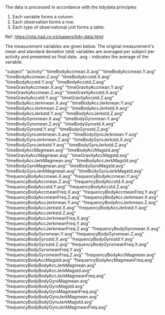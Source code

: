 The data is processed in accordance with the tidydata principles 

1. Each variable forms a column.
2. Each observation forms a row.
3. Each type of observational unit forms a table.

Ref: https://vita.had.co.nz/papers/tidy-data.html

The measurement variables are given below. The original measurement's mean and standard deviation (std) variables are averaged per subject per activity and presented as final data.
.avg - indicates the average of the variable.

"subject"
"activity"
"timeBodyAccmean.X.avg"
"timeBodyAccmean.Y.avg"
"timeBodyAccmean.Z.avg"
"timeBodyAccstd.X.avg"
"timeBodyAccstd.Y.avg"
"timeBodyAccstd.Z.avg"
"timeGravityAccmean.X.avg"
"timeGravityAccmean.Y.avg"
"timeGravityAccmean.Z.avg"
"timeGravityAccstd.X.avg"
"timeGravityAccstd.Y.avg"
"timeGravityAccstd.Z.avg"
"timeBodyAccJerkmean.X.avg"
"timeBodyAccJerkmean.Y.avg"
"timeBodyAccJerkmean.Z.avg"
"timeBodyAccJerkstd.X.avg"
"timeBodyAccJerkstd.Y.avg"
"timeBodyAccJerkstd.Z.avg"
"timeBodyGyromean.X.avg"
"timeBodyGyromean.Y.avg"
"timeBodyGyromean.Z.avg"
"timeBodyGyrostd.X.avg"
"timeBodyGyrostd.Y.avg"
"timeBodyGyrostd.Z.avg"
"timeBodyGyroJerkmean.X.avg"
"timeBodyGyroJerkmean.Y.avg"
"timeBodyGyroJerkmean.Z.avg"
"timeBodyGyroJerkstd.X.avg"
"timeBodyGyroJerkstd.Y.avg"
"timeBodyGyroJerkstd.Z.avg"
"timeBodyAccMagmean.avg"
"timeBodyAccMagstd.avg"
"timeGravityAccMagmean.avg"
"timeGravityAccMagstd.avg"
"timeBodyAccJerkMagmean.avg"
"timeBodyAccJerkMagstd.avg"
"timeBodyGyroMagmean.avg"
"timeBodyGyroMagstd.avg"
"timeBodyGyroJerkMagmean.avg"
"timeBodyGyroJerkMagstd.avg"
"frequencyBodyAccmean.X.avg"
"frequencyBodyAccmean.Y.avg"
"frequencyBodyAccmean.Z.avg"
"frequencyBodyAccstd.X.avg"
"frequencyBodyAccstd.Y.avg"
"frequencyBodyAccstd.Z.avg"
"frequencyBodyAccmeanFreq.X.avg"
"frequencyBodyAccmeanFreq.Y.avg"
"frequencyBodyAccmeanFreq.Z.avg"
"frequencyBodyAccJerkmean.X.avg"
"frequencyBodyAccJerkmean.Y.avg"
"frequencyBodyAccJerkmean.Z.avg"
"frequencyBodyAccJerkstd.X.avg"
"frequencyBodyAccJerkstd.Y.avg"
"frequencyBodyAccJerkstd.Z.avg"
"frequencyBodyAccJerkmeanFreq.X.avg"
"frequencyBodyAccJerkmeanFreq.Y.avg"
"frequencyBodyAccJerkmeanFreq.Z.avg"
"frequencyBodyGyromean.X.avg"
"frequencyBodyGyromean.Y.avg"
"frequencyBodyGyromean.Z.avg"
"frequencyBodyGyrostd.X.avg"
"frequencyBodyGyrostd.Y.avg"
"frequencyBodyGyrostd.Z.avg"
"frequencyBodyGyromeanFreq.X.avg"
"frequencyBodyGyromeanFreq.Y.avg"
"frequencyBodyGyromeanFreq.Z.avg"
"frequencyBodyAccMagmean.avg"
"frequencyBodyAccMagstd.avg"
"frequencyBodyAccMagmeanFreq.avg"
"frequencyBodyBodyAccJerkMagmean.avg"
"frequencyBodyBodyAccJerkMagstd.avg"
"frequencyBodyBodyAccJerkMagmeanFreq.avg"
"frequencyBodyBodyGyroMagmean.avg"
"frequencyBodyBodyGyroMagstd.avg"
"frequencyBodyBodyGyroMagmeanFreq.avg"
"frequencyBodyBodyGyroJerkMagmean.avg"
"frequencyBodyBodyGyroJerkMagstd.avg"
"frequencyBodyBodyGyroJerkMagmeanFreq.avg"